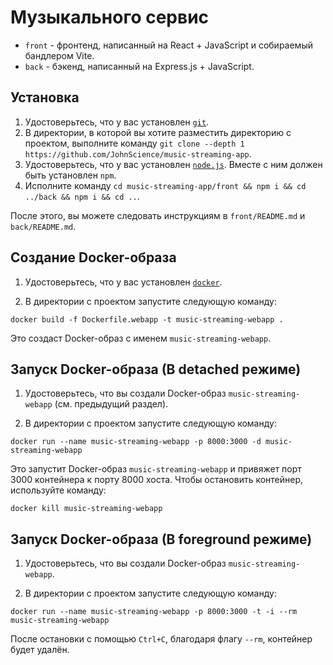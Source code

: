 # Музыкального сервис

* `front` - фронтенд, написанный на React + JavaScript и собираемый бандлером Vite.
* `back` - бэкенд, написанный на Express.js + JavaScript.

## Установка

1. Удостоверьтесь, что у вас установлен [`git`](https://git-scm.com/).
2. В директории, в которой вы хотите разместить директорию с проектом, выполните команду `git clone --depth 1 https://github.com/JohnScience/music-streaming-app`.
3. Удостоверьтесь, что у вас установлен [`node.js`](https://nodejs.org/en/download/). Вместе с ним должен быть установлен `npm`.
4. Исполните команду `cd music-streaming-app/front && npm i && cd ../back && npm i && cd ..`.

После этого, вы можете следовать инструкциям в `front/README.md` и `back/README.md`.

## Создание Docker-образа

1. Удостоверьтесь, что у вас установлен [`docker`](https://docs.docker.com/get-docker/).

2. В директории с проектом запустите следующую команду:

```console
docker build -f Dockerfile.webapp -t music-streaming-webapp .
```

Это создаст Docker-образ с именем `music-streaming-webapp`.

## Запуск Docker-образа (В detached режиме)

1. Удостоверьтесь, что вы создали Docker-образ `music-streaming-webapp` (см. предыдущий раздел).

2. В директории с проектом запустите следующую команду:

```console
docker run --name music-streaming-webapp -p 8000:3000 -d music-streaming-webapp
```

Это запустит Docker-образ `music-streaming-webapp` и привяжет порт 3000 контейнера к порту 8000 хоста. Чтобы остановить контейнер, используйте команду:

```console
docker kill music-streaming-webapp
```

## Запуск Docker-образа (В foreground режиме)

1. Удостоверьтесь, что вы создали Docker-образ `music-streaming-webapp`.

2. В директории с проектом запустите следующую команду:

```console
docker run --name music-streaming-webapp -p 8000:3000 -t -i --rm music-streaming-webapp
```

После остановки с помощью `Ctrl+C`, благодаря флагу `--rm`, контейнер будет удалён.
